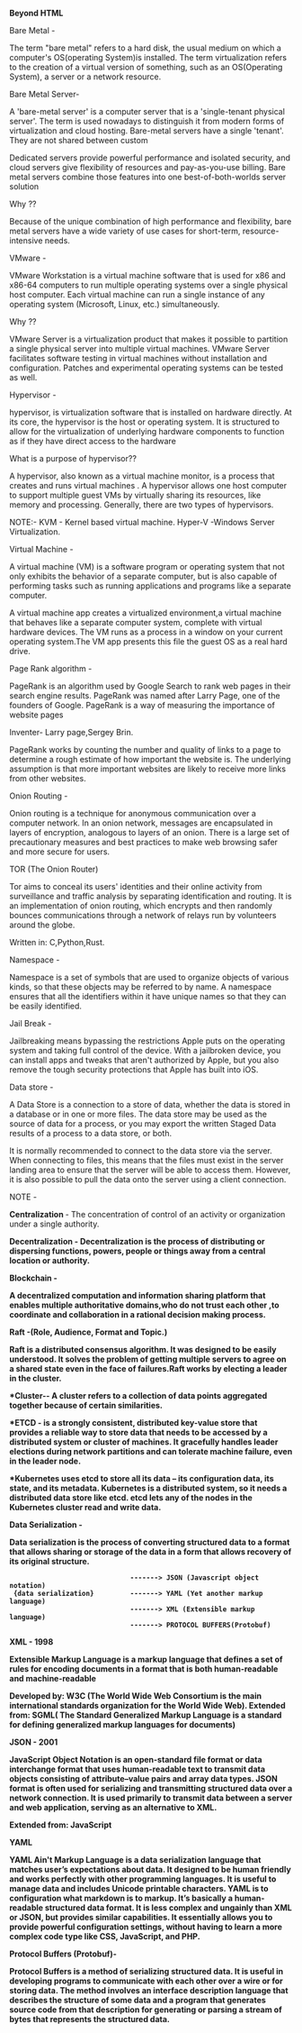 <strong> Beyond HTML </strong>

Bare Metal -

The term "bare metal" refers to a hard disk, the usual medium on which a computer's OS(operating System)is installed. The term virtualization refers to the creation of a virtual version of something, such as an OS(Operating System), a server or a network resource.

Bare Metal Server-

A 'bare-metal server' is a computer server that is a 'single-tenant physical server'. The term is used nowadays to distinguish it from modern forms of virtualization and cloud hosting. Bare-metal servers have a single 'tenant'. They are not shared between custom

Dedicated servers provide powerful performance and isolated security, and cloud servers give flexibility of resources and pay-as-you-use billing. Bare metal servers combine those features into one best-of-both-worlds server solution

Why ??

Because of the unique combination of high performance and flexibility, bare metal servers have a wide variety of use cases for short-term, resource-intensive needs.

VMware -

VMware Workstation is a virtual machine software that is used for x86 and x86-64 computers to run multiple operating systems over a single physical host computer. Each virtual machine can run a single instance of any operating system (Microsoft, Linux, etc.) simultaneously.

Why ??

VMware Server is a virtualization product that makes it possible to partition a single physical server into multiple virtual machines. VMware Server facilitates software testing in virtual machines without installation and configuration. Patches and experimental operating systems can be tested as well. 

Hypervisor -

hypervisor, is virtualization software that is installed on hardware directly. At its core, the hypervisor is the host or operating system. It is structured to allow for the virtualization of underlying hardware components to function as if they have direct access to the hardware

What is a purpose of hypervisor??

A hypervisor, also known as a virtual machine monitor, is a process that creates and runs virtual machines . A hypervisor allows one host computer to support multiple guest VMs by virtually sharing its resources, like memory and processing. Generally, there are two types of hypervisors.

NOTE:-
KVM - Kernel based virtual machine. 
Hyper-V -Windows Server Virtualization. 

Virtual Machine -

A virtual machine (VM) is a software program or operating system that not only exhibits the behavior of a separate computer, but is also capable of performing tasks such as running applications and programs like a separate computer.

A virtual machine app creates a virtualized environment,a virtual machine that behaves like a separate computer system, complete with virtual hardware devices. The VM runs as a process in a window on your current operating system.The VM app presents this file the guest OS as a real hard drive.

Page Rank algorithm -

PageRank is an algorithm used by Google Search to rank web pages in their search engine results. PageRank was named after Larry Page, one of the founders of Google. PageRank is a way of measuring the importance of website pages

Inventer- Larry page,Sergey Brin.

PageRank works by counting the number and quality of links to a page to determine a rough estimate of how important the website is. The underlying assumption is that more important websites are likely to receive more links from other websites.

Onion Routing -

Onion routing is a technique for anonymous communication over a computer network. In an onion network, messages are encapsulated in layers of encryption, analogous to layers of an onion. There is a large set of precautionary measures and best practices to make web browsing safer and more secure for users.

TOR (The Onion Router)

Tor aims to conceal its users' identities and their online activity from surveillance and traffic analysis by separating identification and routing. It is an implementation of onion routing, which encrypts and then randomly bounces communications through a network of relays run by volunteers around the globe.

Written in: C,Python,Rust.

Namespace -

Namespace is a set of symbols that are used to organize objects of various kinds, so that these objects may be referred to by name. A namespace ensures that all the identifiers within it have unique names so that they can be easily identified.

Jail Break -

Jailbreaking means bypassing the restrictions Apple puts on the operating system and taking full control of the device. With a jailbroken device, you can install apps and tweaks that aren't authorized by Apple, but you also remove the tough security protections that Apple has built into iOS.

Data store -

A Data Store is a connection to a store of data, whether the data is stored in a database or in one or more files. The data store may be used as the source of data for a process, or you may export the written Staged Data results of a process to a data store, or both.

It is normally recommended to connect to the data store via the server. When connecting to files, this means that the files must exist in the server landing area to ensure that the server will be able to access them. However, it is also possible to pull the data onto the server using a client connection.

NOTE -

<strong>Centralization </strong>- The concentration of control of an activity or organization under a single authority. 

<strong>Decentralization <strong>- Decentralization is the process of distributing or dispersing functions, powers, people or things away from a central location or authority.
 
Blockchain - 

A decentralized computation and information sharing platform that enables multiple authoritative domains,who do not trust each other ,to coordinate and collaboration in a rational decision making process.

Raft -(Role, Audience, Format and Topic.)

Raft is a distributed consensus algorithm. It was designed to be easily understood. It solves the problem of getting multiple servers to agree on a shared state even in the face of failures.Raft works by electing a leader in the cluster.

*Cluster--  A cluster refers to a collection of data points aggregated together because of certain similarities.

*ETCD - is a strongly consistent, distributed key-value store that provides a reliable way to store data that needs to be accessed by a distributed system or cluster of machines. It gracefully handles leader elections during network partitions and can tolerate machine failure, even in the leader node.

*Kubernetes uses etcd to store all its data – its configuration data, its state, and its metadata. Kubernetes is a distributed system, so it needs a distributed data store like etcd. etcd lets any of the nodes in the Kubernetes cluster read and write data.
 
Data Serialization -

Data serialization is the process of converting structured data to a format that allows sharing or storage of the data in a form that allows recovery of its original structure.
             
             
                                  -------> JSON (Javascript object notation)
     {data serialization}         -------> YAML (Yet another markup language)
                                  -------> XML (Extensible markup language)
                                  -------> PROTOCOL BUFFERS(Protobuf)
   
 XML -  1998
   
Extensible Markup Language is a markup language that defines a set of rules for encoding documents in a format that is both human-readable and machine-readable

Developed by: W3C (The World Wide Web Consortium is the main international standards organization for the World Wide Web).
Extended from: SGML( The Standard Generalized Markup Language is a standard for defining generalized markup languages for documents)

JSON - 2001

JavaScript Object Notation is an open-standard file format or data interchange format that uses human-readable text to transmit data objects consisting of attribute–value pairs and array data types.
JSON format is often used for serializing and transmitting structured data over a network connection. It is used primarily to transmit data between a server and web application, serving as an alternative to XML. 

Extended from: JavaScript 

YAML

YAML Ain't Markup Language is a data serialization language that matches user’s expectations about data. It designed to be human friendly and works perfectly with other programming languages. It is useful to manage data and includes Unicode printable characters. 
YAML is to configuration what markdown is to markup. It’s basically a human-readable structured data format. It is less complex and ungainly than XML or JSON, but provides similar capabilities. It essentially allows you to provide powerful configuration settings, without having to learn a more complex code type like CSS, JavaScript, and PHP.

Protocol Buffers (Protobuf)-

Protocol Buffers is a method of serializing structured data. It is useful in developing programs to communicate with each other over a wire or for storing data. The method involves an interface description language that describes the structure of some data and a program that generates source code from that description for generating or parsing a stream of bytes that represents the structured data. 












